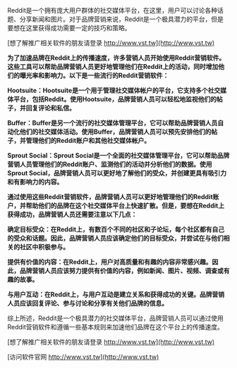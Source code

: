 Reddit是一个拥有庞大用户群体的社交媒体平台，在这里，用户可以讨论各种话题、分享新闻和图片。对于品牌营销来说，Reddit是一个极具潜力的平台，但是要想在这里获得成功需要一定的技巧和策略。

[想了解推广相关软件的朋友请登录 http://www.vst.tw](http://www.vst.tw)

**为了加速品牌在Reddit上的传播速度，许多营销人员开始使用Reddit营销软件。这些工具可以帮助品牌营销人员更好地管理他们在Reddit上的活动，同时增加他们的曝光率和影响力。以下是一些流行的Reddit营销软件：**

**Hootsuite：Hootsuite是一个用于管理社交媒体帐户的平台，它支持多个社交媒体平台，包括Reddit。使用Hootsuite，品牌营销人员可以轻松地监视他们的帖子，并回复评论和私信。**

**Buffer：Buffer是另一个流行的社交媒体管理平台，它可以帮助品牌营销人员自动化他们的社交媒体活动。使用Buffer，品牌营销人员可以预先安排他们的帖子，并管理他们的Reddit账户和其他社交媒体帐户。**

**Sprout Social：Sprout Social是一个全面的社交媒体管理平台，它可以帮助品牌营销人员管理他们的Reddit账户、监测他们的活动并分析他们的数据。使用Sprout Social，品牌营销人员可以更好地了解他们的受众，并创建更具有吸引力和有影响力的内容。**

**通过使用这些Reddit营销软件，品牌营销人员可以更好地管理他们的Reddit账户，并帮助他们的品牌在这个社交媒体平台上快速扩散。但是，要想在Reddit上获得成功，品牌营销人员还需要注意以下几点：**

**确定目标受众：在Reddit上，有数百个不同的社区和子论坛，每个社区都有自己的受众和话题。因此，品牌营销人员应该确定他们的目标受众，并尝试在与他们相关的社区中积极参与。**

**提供有价值的内容：在Reddit上，用户对高质量和有趣的内容非常感兴趣。因此，品牌营销人员应该努力提供有价值的内容，例如新闻、图片、视频、调查或有趣的故事。**

**与用户互动：在Reddit上，与用户互动是建立关系和获得成功的关键。品牌营销人员应该回复评论、参与讨论和分享有关他们品牌的信息。**

综上所述，Reddit是一个极具潜力的社交媒体平台，品牌营销人员可以通过使用Reddit营销软件和遵循一些基本规则来加速他们品牌在这个平台上的传播速度。

[想了解推广相关软件的朋友请登录 http://www.vst.tw](http://www.vst.tw)


[访问软件官网 http://www.vst.tw](http://www.vst.tw)
